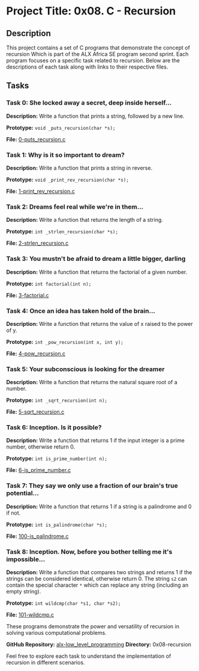 # Project Title: 0x08. C - Recursion

## Description
This project contains a set of C programs that demonstrate the concept of recursion Which is part of the ALX Africa SE program second sprint. Each program focuses on a specific task related to recursion. Below are the descriptions of each task along with links to their respective files.

## Tasks

### Task 0: She locked away a secret, deep inside herself...
**Description:** Write a function that prints a string, followed by a new line.

**Prototype:** `void _puts_recursion(char *s);`

**File:** [0-puts_recursion.c](0-puts_recursion.c)

### Task 1: Why is it so important to dream?
**Description:** Write a function that prints a string in reverse.

**Prototype:** `void _print_rev_recursion(char *s);`

**File:** [1-print_rev_recursion.c](1-print_rev_recursion.c)

### Task 2: Dreams feel real while we're in them...
**Description:** Write a function that returns the length of a string.

**Prototype:** `int _strlen_recursion(char *s);`

**File:** [2-strlen_recursion.c](2-strlen_recursion.c)

### Task 3: You mustn't be afraid to dream a little bigger, darling
**Description:** Write a function that returns the factorial of a given number.

**Prototype:** `int factorial(int n);`

**File:** [3-factorial.c](3-factorial.c)

### Task 4: Once an idea has taken hold of the brain...
**Description:** Write a function that returns the value of x raised to the power of y.

**Prototype:** `int _pow_recursion(int x, int y);`

**File:** [4-pow_recursion.c](4-pow_recursion.c)

### Task 5: Your subconscious is looking for the dreamer
**Description:** Write a function that returns the natural square root of a number.

**Prototype:** `int _sqrt_recursion(int n);`

**File:** [5-sqrt_recursion.c](5-sqrt_recursion.c)

### Task 6: Inception. Is it possible?
**Description:** Write a function that returns 1 if the input integer is a prime number, otherwise return 0.

**Prototype:** `int is_prime_number(int n);`

**File:** [6-is_prime_number.c](6-is_prime_number.c)

### Task 7: They say we only use a fraction of our brain's true potential...
**Description:** Write a function that returns 1 if a string is a palindrome and 0 if not.

**Prototype:** `int is_palindrome(char *s);`

**File:** [100-is_palindrome.c](100-is_palindrome.c)

### Task 8: Inception. Now, before you bother telling me it's impossible...
**Description:** Write a function that compares two strings and returns 1 if the strings can be considered identical, otherwise return 0. The string `s2` can contain the special character `*` which can replace any string (including an empty string).

**Prototype:** `int wildcmp(char *s1, char *s2);`

**File:** [101-wildcmp.c](101-wildcmp.c)

These programs demonstrate the power and versatility of recursion in solving various computational problems.

**GitHub Repository:** [alx-low_level_programming](https://github.com/elisha133/alx-low_level_programming)
**Directory:** 0x08-recursion

Feel free to explore each task to understand the implementation of recursion in different scenarios.
